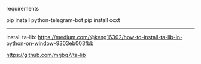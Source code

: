 requirements

pip install python-telegram-bot
pip install ccxt

*************************
install ta-lib:
https://medium.com/@keng16302/how-to-install-ta-lib-in-python-on-window-9303eb003fbb

https://github.com/mrjbq7/ta-lib